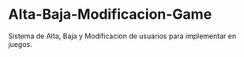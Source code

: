 # Alta-Baja-Modificacion-Game
Sistema de Alta, Baja y Modificacion de usuarios para implementar en juegos.
